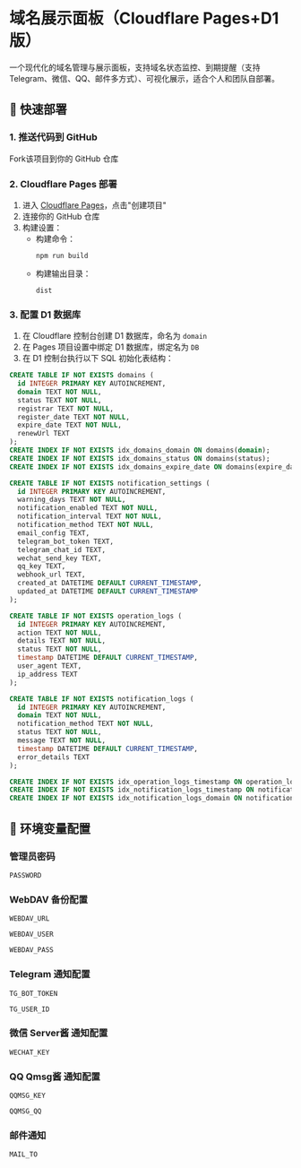 # 域名展示面板（Cloudflare Pages+D1 版）

一个现代化的域名管理与展示面板，支持域名状态监控、到期提醒（支持 Telegram、微信、QQ、邮件多方式）、可视化展示，适合个人和团队自部署。

## 🚀 快速部署

### 1. 推送代码到 GitHub
Fork该项目到你的 GitHub 仓库

### 2. Cloudflare Pages 部署
1. 进入 [Cloudflare Pages](https://dash.cloudflare.com/?to=/:account/pages)，点击"创建项目"
2. 连接你的 GitHub 仓库
3. 构建设置：
   - 构建命令：
     ```
     npm run build
     ```
   - 构建输出目录：
     ```
     dist
     ```
### 3. 配置 D1 数据库
1. 在 Cloudflare 控制台创建 D1 数据库，命名为 `domain`
2. 在 Pages 项目设置中绑定 D1 数据库，绑定名为 `DB`
3. 在 D1 控制台执行以下 SQL 初始化表结构：

```sql
CREATE TABLE IF NOT EXISTS domains (
  id INTEGER PRIMARY KEY AUTOINCREMENT,
  domain TEXT NOT NULL,
  status TEXT NOT NULL,
  registrar TEXT NOT NULL,
  register_date TEXT NOT NULL,
  expire_date TEXT NOT NULL,
  renewUrl TEXT
);
CREATE INDEX IF NOT EXISTS idx_domains_domain ON domains(domain);
CREATE INDEX IF NOT EXISTS idx_domains_status ON domains(status);
CREATE INDEX IF NOT EXISTS idx_domains_expire_date ON domains(expire_date);

CREATE TABLE IF NOT EXISTS notification_settings (
  id INTEGER PRIMARY KEY AUTOINCREMENT,
  warning_days TEXT NOT NULL,
  notification_enabled TEXT NOT NULL,
  notification_interval TEXT NOT NULL,
  notification_method TEXT NOT NULL,
  email_config TEXT,
  telegram_bot_token TEXT,
  telegram_chat_id TEXT,
  wechat_send_key TEXT,
  qq_key TEXT,
  webhook_url TEXT,
  created_at DATETIME DEFAULT CURRENT_TIMESTAMP,
  updated_at DATETIME DEFAULT CURRENT_TIMESTAMP
);

CREATE TABLE IF NOT EXISTS operation_logs (
  id INTEGER PRIMARY KEY AUTOINCREMENT,
  action TEXT NOT NULL,
  details TEXT NOT NULL,
  status TEXT NOT NULL,
  timestamp DATETIME DEFAULT CURRENT_TIMESTAMP,
  user_agent TEXT,
  ip_address TEXT
);

CREATE TABLE IF NOT EXISTS notification_logs (
  id INTEGER PRIMARY KEY AUTOINCREMENT,
  domain TEXT NOT NULL,
  notification_method TEXT NOT NULL,
  status TEXT NOT NULL,
  message TEXT NOT NULL,
  timestamp DATETIME DEFAULT CURRENT_TIMESTAMP,
  error_details TEXT
);

CREATE INDEX IF NOT EXISTS idx_operation_logs_timestamp ON operation_logs(timestamp);
CREATE INDEX IF NOT EXISTS idx_notification_logs_timestamp ON notification_logs(timestamp);
CREATE INDEX IF NOT EXISTS idx_notification_logs_domain ON notification_logs(domain);
```

## 🔧 环境变量配置
### 管理员密码
```
PASSWORD
```
### WebDAV 备份配置
```
WEBDAV_URL
```
```
WEBDAV_USER
```
```
WEBDAV_PASS
```
### Telegram 通知配置
```
TG_BOT_TOKEN
```
```
TG_USER_ID
```

### 微信 Server酱 通知配置
```
WECHAT_KEY
```
### QQ Qmsg酱 通知配置
```
QQMSG_KEY
```
```
QQMSG_QQ
```

### 邮件通知
```
MAIL_TO
```

